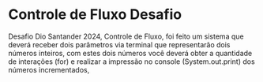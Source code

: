 # Controle de Fluxo Desafio
Desafio Dio Santander 2024, Controle de Fluxo, foi feito um sistema que deverá receber dois parâmetros via terminal que representarão dois números inteiros, com estes dois números você deverá obter a quantidade de interações (for) e realizar a impressão no console (System.out.print) dos números incrementados, 
